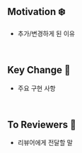 ## Motivation ❄️

- 추가/변경하게 된 이유

<br>

## Key Change 🔑

- 주요 구현 사항

<br>

## To Reviewers 🙏

- 리뷰어에게 전달할 말

